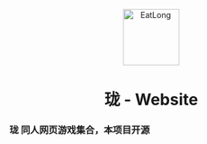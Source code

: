 <p align="center">
  <a href="https://long.reincarnatey.net/"><img src="https://long.reincarnatey.net/static/hi.png" width="100" height="100" alt="EatLong"></a>
</p>
<div align="center">

# 珑 - Website

</div>

### 珑 同人网页游戏集合，本项目开源
